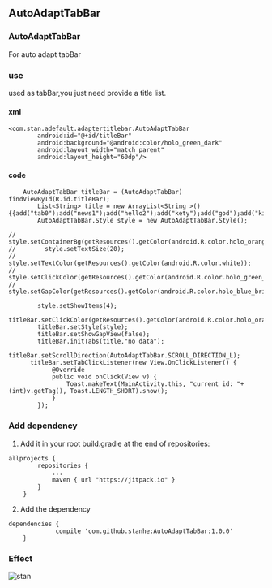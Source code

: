 ## AutoAdaptTabBar

### AutoAdaptTabBar

For auto adapt tabBar

### use

used as tabBar,you just need provide a title list.
#### xml
```
<com.stan.adefault.adaptertitlebar.AutoAdaptTabBar
        android:id="@+id/titleBar"
        android:background="@android:color/holo_green_dark"
        android:layout_width="match_parent"
        android:layout_height="60dp"/>
```	
#### code
```
   	AutoAdaptTabBar titleBar = (AutoAdaptTabBar) findViewById(R.id.titleBar);
        List<String> title = new ArrayList<String >(){{add("tab0");add("news1");add("hello2");add("kety");add("god");add("killing");}};
        AutoAdaptTabBar.Style style = new AutoAdaptTabBar.Style();

//        style.setContainerBg(getResources().getColor(android.R.color.holo_orange_light));
//        style.setTextSize(20);
//        style.setTextColor(getResources().getColor(android.R.color.white));
//        style.setClickColor(getResources().getColor(android.R.color.holo_green_light));
//        style.setGapColor(getResources().getColor(android.R.color.holo_blue_bright));

        style.setShowItems(4);
        titleBar.setClickColor(getResources().getColor(android.R.color.holo_orange_light));
        titleBar.setStyle(style);
        titleBar.setShowGapView(false);
        titleBar.initTabs(title,"no data");
        titleBar.setScrollDirection(AutoAdaptTabBar.SCROLL_DIRECTION_L);
	  titleBar.setTabClickListener(new View.OnClickListener() {
            @Override
            public void onClick(View v) {
                Toast.makeText(MainActivity.this, "current id: "+(int)v.getTag(), Toast.LENGTH_SHORT).show();
            }
        });
```
### Add dependency

1. Add it in your root build.gradle at the end of repositories:
```
allprojects {
		repositories {
			...
			maven { url "https://jitpack.io" }
		}
	}
```
2. Add the dependency

```
dependencies {
	         compile 'com.github.stanhe:AutoAdaptTabBar:1.0.0'
	}
 ```
### Effect
![stan](http://oanvj2lsv.bkt.clouddn.com/image/git/sharesharegit.png)
